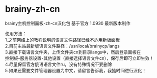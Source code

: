 # brainy-zh-cn
brainy主机控制面板-zh-cn汉化包
基于官方 1.0930 最新版本制作

使用方法：</br>
1.之前网络上的教程说明的语言文件路径已经不适用新版面板</br>
2.目前主站最新版语言文件路径：/usr/local/brainycp/langs</br>
3.直接下载语言文件夹，上传文件夹cn到目录langs中，然后登录面板在</br>
  控制板-服务器设置-其他设置（直接选择语言文件cn），保存后即可立即生效！</br>
4.尽量保留官方俄语语言文件ru，没有特殊情况不要删除</br>
5.如果还需要文件管理器设置为中文，请留言告诉我，我抽时间进行汉化！
